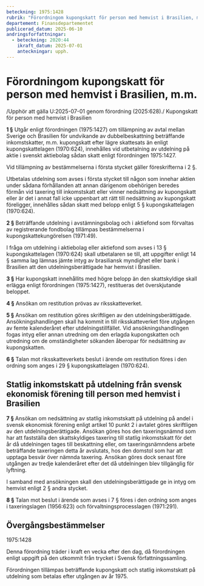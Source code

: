 ```yaml
---
beteckning: 1975:1428
rubrik: "Förordningom kupongskatt för person med hemvist i Brasilien, m.m."
departement: Finansdepartementet
publicerad_datum: 2025-06-10
andringsforfattningar:
  - beteckning: 2020:44
    ikraft_datum: 2025-07-01
    anteckningar: upph.
---
```


# Förordningom kupongskatt för person med hemvist i Brasilien, m.m.

/Upphör att gälla U:2025-07-01 genom förordning (2025:628)./ Kupongskatt för person med hemvist i Brasilien

**1 §** Utgår enligt förordningen (1975:1427) om tillämpning av avtal mellan Sverige och Brasilien för undvikande av dubbelbeskattning beträffande inkomstskatter, m.m. kupongskatt efter lägre skattesats än enligt kupongskattelagen (1970:624), innehålles vid utbetalning av utdelning på aktie i svenskt aktiebolag sådan skatt enligt förordningen 1975:1427.

Vid tillämpning av bestämmelserna i första stycket gäller föreskrifterna i 2 §.

Utbetalas utdelning som avses i första stycket till någon som innehar aktien under sådana förhållanden att annan därigenom obehörigen beredes förmån vid taxering till inkomstskatt eller vinner nedsättning av kupongskatt eller är det i annat fall icke uppenbart att rätt till nedsättning av kupongskatt föreligger, innehålles sådan skatt med belopp enligt 5 § kupongskattelagen (1970:624).

**2 §** Beträffande utdelning i avstämningsbolag och i aktiefond som förvaltas av registrerande fondbolag tillämpas bestämmelserna i kupongskattekungörelsen (1971:49).

I fråga om utdelning i aktiebolag eller aktiefond som avses i 13 § kupongskattelagen (1970:624) skall utbetalaren se till, att uppgifter enligt 14 § samma lag lämnas jämte intyg av brasiliansk myndighet eller bank i Brasilien att den utdelningsberättigade har hemvist i Brasilien.

**3 §** Har kupongskatt innehållits med högre belopp än den skattskyldige skall erlägga enligt förordningen (1975:1427), restitueras det överskjutande beloppet.

**4 §** Ansökan om restitution prövas av riksskatteverket.

**5 §** Ansökan om restitution göres skriftligen av den utdelningsberättigade. Ansökningshandlingen skall ha kommit in till riksskatteverket före utgången av femte kalenderåret efter utdelningstillfället. Vid ansökningshandlingen fogas intyg eller annan utredning om den erlagda kupongskatten och utredning om de omständigheter sökanden åberopar för nedsättning av kupongskatten.

**6 §** Talan mot riksskatteverkets beslut i ärende om restitution föres i den ordning som anges i 29 § kupongskattelagen (1970:624).

## Statlig inkomstskatt på utdelning från svensk ekonomisk förening till person med hemvist i Brasilien

**7 §** Ansökan om nedsättning av statlig inkomstskatt på utdelning på andel i svensk ekonomisk förening enligt artikel 10 punkt 2 i avtalet göres skriftligen av den utdelningsberättigade. Ansökan göres hos den taxeringsnämnd som har att fastställa den skattskyldiges taxering till statlig inkomstskatt för det år då utdelningen tages till beskattning eller, om taxeringsnämndens arbete beträffande taxeringen detta år avslutats, hos den domstol som har att upptaga besvär över nämnda taxering. Ansökan göres dock senast före utgången av tredje kalenderåret efter det då utdelningen blev tillgänglig för lyftning.

I samband med ansökningen skall den utdelningsberättigade ge in intyg om hemvist enligt 2 § andra stycket.

**8 §** Talan mot beslut i ärende som avses i 7 § föres i den ordning som anges i taxeringslagen (1956:623) och förvaltningsprocesslagen (1971:291).

## Övergångsbestämmelser

1975:1428

Denna förordning träder i kraft en vecka efter den dag, då förordningen enligt uppgift på den utkommit från trycket i Svensk författningssamling.

Förordningen tillämpas beträffande kupongskatt och statlig inkomstskatt på utdelning som betalas efter utgången av år 1975.